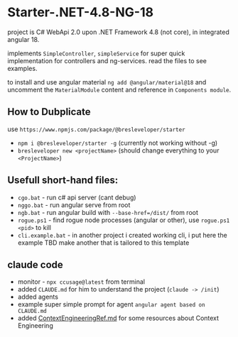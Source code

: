 # Starter-.NET-4.8-NG-18

project is C# WebApi 2.0 upon .NET Framework 4.8 (not core), in integrated angular 18.

implements `SimpleController`, `simpleService` for super quick implementation for controllers and ng-services. read the files to see examples.

to install and use angular material `ng add @angular/material@18` and uncomment the `MaterialModule` content and reference in `Components module`. 



## How to Dubplicate 
use `https://www.npmjs.com/package/@bresleveloper/starter`

* `npm i @bresleveloper/starter -g` (currently not working without -g)
* `bresleveloper new <projectName>` (should change everything to your `<ProjectName>`)


## Usefull short-hand files:
* `cgo.bat` - run c# api server (cant debug)
* `nggo.bat` - run angular serve from root
* `ngb.bat` - run angular build with `--base-href=/dist/` from root
* `rogue.ps1` - find rogue node processes (angular or other), use `rogue.ps1 <pid>` to kill
* `cli.example.bat` - in another project i created working cli, i put here the example TBD make another that is tailored to this template


## claude code
* monitor - `npx ccusage@latest` from terminal
* added `CLAUDE.md` for him to understand the project (`claude -> /init`)
* added agents
* example super simple prompt for agent `angular agent based on CLAUDE.md`
* added [ContextEngineeringRef.md](https://github.com/bresleveloper/Starter-.NET-4.8-NG-18/blob/master/ContextEngineeringRef.md) for some resources about Context Engineering


